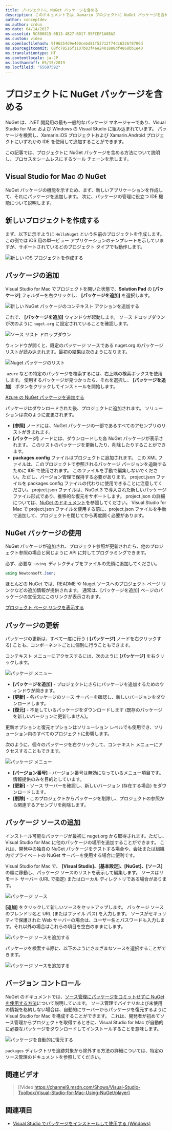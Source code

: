 ```yaml
---
title: プロジェクトに NuGet パッケージを含める
description: このドキュメントでは、Xamarin プロジェクトに NuGet パッケージを含める方法について説明します。 パッケージの検索およびダウンロードの手順を説明し、IDE 統合機能の概要を示します。
author: conceptdev
ms.author: crdun
ms.date: 04/14/2017
ms.assetid: 5C800815-0B13-4B27-B017-95FCEF1A0EA2
ms.custom: video
ms.openlocfilehash: 9f96354d9e460cebd81f52712f74dc6226f8706d
ms.sourcegitcommit: 08fc78516f1107b83f46e2401888df4868bb1e40
ms.translationtype: HT
ms.contentlocale: ja-JP
ms.lasthandoff: 05/15/2019
ms.locfileid: "65697592"
---
```

# <a name="include-a-nuget-package-in-your-project"></a>プロジェクトに NuGet パッケージを含める

NuGet は、.NET 開発用の最も一般的なパッケージ マネージャーであり、Visual Studio for Mac および Windows の Visual Studio に組み込まれています。 パッケージを検索し、Xamarin.iOS プロジェクトおよび Xamarin.Android プロジェクトにいずれかの IDE を使用して追加することができます。

この記事では、プロジェクトに NuGet パッケージを含める方法について説明し、プロセスをシームレスにするツール チェーンを示します。

## <a name="nuget-in-visual-studio-for-mac"></a>Visual Studio for Mac の NuGet

NuGet パッケージの機能を示すため、まず、新しいアプリケーションを作成して、それにパッケージを追加します。 次に、パッケージの管理に役立つ IDE 機能について説明します。

## <a name="create-a-new-project"></a>新しいプロジェクトを作成する

まず、以下に示すように `HelloNuget` という名前のプロジェクトを作成します。 この例では iOS 用の単一ビュー アプリケーションのテンプレートを示していますが、サポートされているどのプロジェクト タイプでも動作します。

![新しい iOS プロジェクトを作成する](media/nuget-walkthrough-NewProject.png)

## <a name="adding-a-package"></a>パッケージの追加

Visual Studio for Mac でプロジェクトを開いた状態で、**Solution Pad** の **[パッケージ]** フォルダーを右クリックし、 **[パッケージを追加]** を選択します。

![新しい NuGet パッケージのコンテキスト アクションを追加する](media/nuget-walkthrough-PackagesMenu.png)

これで、 **[パッケージを追加]** ウィンドウが起動します。 ソース ドロップダウンが次のように `nuget.org` に設定されていることを確認します。

![ソース リスト ドロップダウン](media/nuget-walkthrough-Source.png)

ウィンドウが開くと、既定のパッケージ ソースである nuget.org のパッケージ リストが読み込まれます。最初の結果は次のようになります。

![Nuget パッケージのリスト](media/nuget-walkthrough-AddPackages1.png)

 `azure` などの特定のパッケージを検索するには、右上隅の検索ボックスを使用します。 使用するパッケージが見つかったら、それを選択し、 **[パッケージを追加]**   ボタンをクリックしてインストールを開始します。

[Azure の NuGet パッケージを追加する](media/nuget-walkthrough-AddPackages2.png)

パッケージはダウンロードされた後、プロジェクトに追加されます。 ソリューションは次のように変更されます。

* **[参照]** ノードには、NuGet パッケージの一部であるすべてのアセンブリのリストが含まれます。
* **[パッケージ]** ノードには、ダウンロードした各 NuGet パッケージが表示されます。 このリストのパッケージを更新したり、削除したりすることができます。
* **packages.config** ファイルはプロジェクトに追加されます。 この XML ファイルは、このプロジェクトで参照されるパッケージ パージョンを追跡するために IDE で使用されます。 このファイルを手動で編集しないでください。ただし、バージョン管理で保持する必要があります。 project.json ファイルを packages.config ファイルの代わりに使用できることに注意してください。 project.json ファイルは、NuGet 3 で導入された新しいパッケージ ファイル形式であり、推移的な復元をサポートします。 project.json の詳細については、[NuGet のドキュメント](https://docs.microsoft.com/NuGet/Schema/Project-Json)を参照してください。 Visual Studio for Mac で project.json ファイルを使用する前に、project.json ファイルを手動で追加して、プロジェクトを閉じてから再度開く必要があります。

## <a name="using-nuget-packages"></a>NuGet パッケージの使用

NuGet パッケージが追加され、プロジェクト参照が更新されたら、他のプロジェクト参照の場合と同じように API に対してプログラミングできます。

必ず、必要な  `using`  ディレクティブをファイルの先頭に追加してください。

```csharp
using Newtonsoft.Json;
```

ほとんどの NuGet では、README や Nuget ソースへのプロジェクト ページ リンクなどの追加情報が提供されます。 通常は、[パッケージを追加] ページのパッケージの宣伝文にこのリンクが表示されます。

[プロジェクト ページ リンクを表示する](media/nuget-walkthrough-project-page.png)

<a name="Package_Updates" class="injected"></a>

## <a name="package-updates"></a>パッケージの更新

パッケージの更新は、すべて一度に行う ( **[パッケージ]** ノードを右クリックする) ことも、コンポーネントごとに個別に行うこともできます。

コンテキスト メニューにアクセスするには、次のように **[パッケージ]** を右クリックします。

![パッケージ メニュー](media/nuget-walkthrough-PackagesMenu.png)

* **[パッケージを追加]** - プロジェクトにさらにパッケージを追加するためのウィンドウが開きます。
* **[更新]** - 各パッケージのソース サーバーを確認し、新しいバージョンをダウンロードします。
* **[復元]** - 不足しているパッケージをダウンロードします (既存のパッケージを新しいバージョンに更新しません)。

更新オプションと復元オプションはソリューション レベルでも使用でき、ソリューション内のすべてのプロジェクトに影響します。

次のように、個々のパッケージを右クリックして、コンテキスト メニューにアクセスすることもできます。

![パッケージ メニュー](media/nuget-walkthrough-PackageMenu.png)

* **[バージョン番号]** - バージョン番号は無効になっているメニュー項目です。情報提供のみを目的としています。
* **[更新]** - ソース サーバーを確認し、新しいバージョン (存在する場合) をダウンロードします。
* **[削除]** - このプロジェクトからパッケージを削除し、プロジェクトの参照から関連するアセンブリを削除します。

## <a name="adding-package-sources"></a>パッケージ ソースの追加

インストール可能なパッケージが最初に nuget.org から取得されます。ただし、Visual Studio for Mac に他のパッケージの場所を追加することができます。 これは、開発中の独自の NuGet パッケージをテストする場合や、会社または組織内でプライベートの NuGet サーバーを使用する場合に便利です。

Visual Studio for Mac で、 **[Visual Studio]、[基本設定]、[NuGet]、[ソース]** の順に移動し、パッケージ ソースのリストを表示して編集します。 ソースはリモート サーバー (URL で指定) またはローカル ディレクトリである場合があります。

![パッケージ ソース](media/nuget-walkthrough-PackageSource.png)

**[追加]** をクリックして新しいソースをセットアップします。 パッケージ ソースのフレンドリ名と URL (またはファイル パス) を入力します。 ソースがセキュリティで保護された Web サーバーの場合は、ユーザー名とパスワードも入力します。それ以外の場合はこれらの項目を空白のままにします。

![パッケージ ソースを追加する](media/nuget-walkthrough-PackageSource2.png)

パッケージを検索する際に、以下のようにさまざまなソースを選択することができます。

![パッケージ ソースを追加する](media/nuget-walkthrough-PackageSource3.png)

## <a name="version-control"></a>バージョン コントロール

NuGet のドキュメントでは、[ソース管理にパッケージをコミットせずに NuGet を使用する方法](/nuget/consume-packages/packages-and-source-control)について説明しています。 ソース管理でバイナリおよび未使用の情報を格納しない場合は、自動的にサーバーからパッケージを復元するように Visual Studio for Mac を構成することができます。 これは、開発者が初めてソース管理からプロジェクトを取得するときに、Visual Studio for Mac が自動的に必要なパッケージをダウンロードしてインストールすることを意味します。

![パッケージを自動的に復元する](media/nuget-walkthrough-AutoRestore.png)

`packages` ディレクトリを追跡対象から除外する方法の詳細については、特定のソース管理のドキュメントを参照してください。

## <a name="related-video"></a>関連ビデオ

> [!Video https://channel9.msdn.com/Shows/Visual-Studio-Toolbox/Visual-Studio-for-Mac-Using-NuGet/player]

## <a name="see-also"></a>関連項目

* [Visual Studio でパッケージをインストールして使用する (Windows)](/nuget/quickstart/install-and-use-a-package-in-visual-studio)
